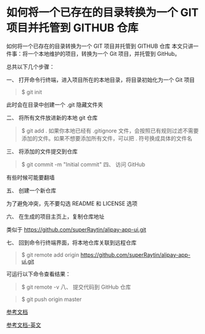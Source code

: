 # 如何将一个已存在的目录转换为一个 GIT 项目并托管到 GITHUB 仓库

如何将一个已存在的目录转换为一个 GIT 项目并托管到 GITHUB 仓库
本文只讲一件事：将一个本地维护的项目，转换为一个 Git 项目，并托管到 GitHub。

总共以下几个步骤：

一、 打开命令行终端，进入项目所在的本地目录，将目录初始化为一个 Git 项目

>$ git init

此时会在目录中创建一个 .git 隐藏文件夹

二、 将所有文件放进新的本地 git 仓库

>$ git add .
如果你本地已经有 .gitignore 文件，会按照已有规则过滤不需要添加的文件。如果不想要添加所有文件，可以把 . 符号换成具体的文件名

三、 将添加的文件提交到仓库

>$ git commit -m "Initial commit"
四、 访问 GitHub

有些时候可能要翻墙

五、 创建一个新仓库

为了避免冲突，先不要勾选 README 和 LICENSE 选项

六、 在生成的项目主页上，复制仓库地址

类似于 https://github.com/superRaytin/alipay-app-ui.git

七、 回到命令行终端界面，将本地仓库关联到远程仓库

>$ git remote add origin https://github.com/superRaytin/alipay-app-ui.git

可运行以下命令查看结果：

>$ git remote -v
八、 提交代码到 GitHub 仓库

>$ git push origin master



[参考文档](http://leonshi.com/2016/02/01/add-existing-project-to-github/)



[参考文档-英文](https://help.github.com/articles/adding-an-existing-project-to-github-using-the-command-line/)


